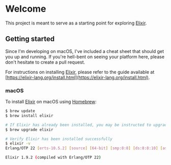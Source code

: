 # Welcome

This project is meant to serve as a starting point for exploring [Elixir](https://elixir-lang.org).

## Getting started

Since I'm developing on macOS, I've included a cheat sheet that should get you up and running. If you're hell-bent on seeing your platform here, please don't hesitate to create a pull request.

For instructions on installing [Elixir](https://elixir-lang.org/), please refer to the guide available at [https://elixir-lang.org/install.html](https://elixir-lang.org/install.html).

### macOS

To install [Elixir](https://elixir-lang.org/) on macOS using [Homebrew](https://brew.sh):

```sh
$ brew update
$ brew install elixir

# If Elixir has already been installed, you may be instructed to upgrade to the latest version
$ brew upgrade elixir

# Verify Elixir has been installed successfully
$ elixir -v
Erlang/OTP 22 [erts-10.5.2] [source] [64-bit] [smp:8:8] [ds:8:8:10] [async-threads:1] [hipe] [dtrace]

Elixir 1.9.2 (compiled with Erlang/OTP 22)
```
